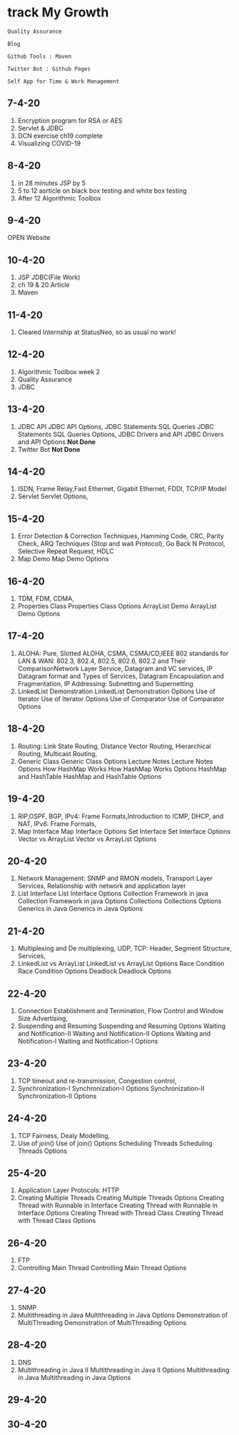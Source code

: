 # track My Growth

```
Quality Assurance
```

```
Blog
```

```
Github Tools : Maven
```

```
Twitter Bot : Github Pages
```

```
Self App for Time & Work Management
```
## 7-4-20
1. Encryption program for RSA or AES<br>
2. Servlet & JDBC<br>
3. DCN exercise ch19 complete<br>
4. Visualizing COVID-19
## 8-4-20
1. in 28 minutes JSP by 5
2. 5 to 12 asrticle on black box testing and white box testing
3. After 12 Algorithmic Toolbox
## 9-4-20
OPEN Website
## 10-4-20
1. JSP JDBC(File Work)
2. ch 19 & 20 Article
3. Maven
## 11-4-20
1. Cleared Internship at StatusNeo, so as usual no work!
## 12-4-20
1. Algorithmic Toolbox week 2
2. Quality Assurance 
3. JDBC
## 13-4-20
1. JDBC API JDBC API Options, JDBC Statements SQL Queries JDBC Statements SQL Queries Options, JDBC Drivers and API JDBC Drivers and API Options  **Not Done**
2. Twitter Bot **Not Done**

## 14-4-20
1. ISDN, Frame Relay,Fast Ethernet, Gigabit Ethernet, FDDI, TCP/IP Model
2. Servlet Servlet Options, 

## 15-4-20
1. Error Detection & Correction Techniques, Hamming Code, CRC, Parity Check, ARQ Techniques (Stop and wait Protocol), Go Back N Protocol, Selective Repeat Request, HDLC
2. Map Demo Map Demo Options

## 16-4-20
1. TDM, FDM, CDMA, 
2. Properties Class Properties Class Options
ArrayList Demo ArrayList Demo Options

## 17-4-20
1. ALOHA: Pure, Slotted ALOHA, CSMA, CSMA/CD,IEEE 802 standards for LAN & WAN: 802.3, 802.4, 802.5, 802.6, 802.2 and Their ComparisonNetwork Layer Service, Datagram and VC services, IP Datagram format and Types of Services, Datagram Encapsulation and Fragmentation, IP Addressing: Subnetting and Supernetting
2. LinkedList Demonstration LinkedList Demonstration Options
Use of Iterator Use of Iterator Options
Use of Comparator Use of Comparator Options

## 18-4-20
1. Routing: Link State Routing, Distance Vector Routing, Hierarchical Routing, Multicast Routing,
2. Generic Class Generic Class Options
Lecture Notes Lecture Notes Options
How HashMap Works How HashMap Works Options
HashMap and HashTable HashMap and HashTable Options

## 19-4-20
1. RIP,OSPF, BGP, IPv4: Frame Formats,Introduction to ICMP, DHCP, and NAT, IPv6: Frame Formats,
2. Map Interface Map Interface Options
Set Interface Set Interface Options
Vector vs ArrayList Vector vs ArrayList Options

## 20-4-20
1. Network Management: SNMP and RMON models, Transport Layer Services, Relationship with network and application layer
2. List Interface List Interface Options
Collection Framework in java Collection Framework in java Options
Collections Collections Options
Generics in Java Generics in Java Options

## 21-4-20
1. Multiplexing and De multiplexing, UDP, TCP: Header, Segment Structure, Services,
2. LinkedList vs ArrayList LinkedList vs ArrayList Options
Race Condition Race Condition Options
Deadlock Deadlock Options

## 22-4-20
1. Connection Establishment and Termination, Flow Control and Window Size Advertising,
2. Suspending and Resuming Suspending and Resuming Options
Waiting and Notification-II Waiting and Notification-II Options
Waiting and Notification-I Waiting and Notification-I Options

## 23-4-20
1. TCP timeout and re-transmission, Congestion control,
2. Synchronization-I Synchronization-I Options
Synchronization-II Synchronization-II Options

## 24-4-20
1. TCP Fairness, Dealy Modelling,
2. Use of join() Use of join() Options
Scheduling Threads Scheduling Threads Options

## 25-4-20
1. Application Layer Protocols: HTTP
2. Creating Multiple Threads Creating Multiple Threads Options
Creating Thread with Runnable in Interface Creating Thread with Runnable in Interface Options
Creating Thread with Thread Class Creating Thread with Thread Class Options

## 26-4-20
1. FTP
2. Controlling Main Thread Controlling Main Thread Options

## 27-4-20
1. SNMP
2. Multithreading in Java Multithreading in Java Options
Demonstration of MultiThreading Demonstration of MultiThreading Options

## 28-4-20
1. DNS
2. Multithreading in Java II Multithreading in Java II Options
Multithreading in Java Multithreading in Java Options

## 29-4-20


## 30-4-20


